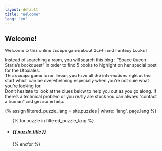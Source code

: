 ```yaml
---
layout: default
title: "Welcome"
lang: "en"
---
```

## Welcome!
Welcome to this online Escape game about Sci-Fi and Fantasy books !<br>

Instead of searching a room, you will search this blog : “Space Queen Starla’s bookquest” in order to find 5 books to highlight on her special post for the Utopiales.<br>
This escape game is not linear, you have all the informations right at the start which can be overwhelming especially when you’re not sure what you’re looking for.<br>
Don’t hesitate to look at the clues below to help you out as you go along.
If there’s a technical problem or you really are stuck you can always “contact a human” and get some help.

{% assign filtered_puzzle_lang = site.puzzles | where: 'lang', page.lang %}
<ul>
  {% for puzzle in filtered_puzzle_lang %}
    <li>
      <h5><a href="{{ puzzle.url | absolute_url}}">{{ puzzle.title }}</a></h5>
    </li>
  {% endfor %}
</ul>
